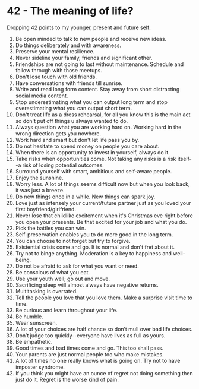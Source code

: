 # 42 - The meaning of life? 

Dropping 42 points to my younger, present and future self:

1) Be open minded to talk to new people and receive new ideas.
2) Do things deliberately and with awareness.
3) Preserve your mental resilience.
4) Never sideline your family, friends and significant other.
5) Friendships are not going to last without maintenance.  Schedule and follow through with those meetups.
6) Don't lose touch with old friends.
7) Have conversations with friends till sunrise.
8) Write and read long form content.  Stay away from short distracting social media content.
9) Stop underestimating what you can output long term and stop overestimating what you can output short term.
10) Don't treat life as a dress rehearsal, for all you know this is the main act so don't put off things u always wanted to do.
11) Always question what you are working hard on.  Working 
hard in the wrong direction gets you nowhere.
12) Work hard and smart but don't let life pass you by.
13) Do not hesitate to spend money on people you care about.
14) When there is an opportunity to invest in yourself, always do it.
15) Take risks when opportunities come.  Not taking any risks is a risk itself--a risk of losing potential outcomes.
16) Surround yourself with smart, ambitious and self-aware people.
17) Enjoy the sunshine.
18) Worry less.  A lot of things seems difficult now but when you look back, it was just a breeze.
19) Do new things once in a while.  New things can spark joy.
20) Love just as intensely your current/future partner just as you loved your first boyfriend/girlfriend.
21) Never lose that childlike excitement when it's Christmas eve right before you open your presents.  Be that excited for your job and what you do.
22) Pick the battles you can win.  
23) Self-preservation enables you to do more good in the long term.
24) You can choose to not forget but try to forgive.
25) Existential crisis come and go.  It is normal and don't fret about it.
26) Try not to binge anything.  Moderation is a key to happiness and well-being.
27) Do not be afraid to ask for what you want or need.
28) Be conscious of what you eat.
29) Use your youth well; go out and move.
30) Sacrificing sleep will almost always have negative returns.
31) Multitasking is overrated.
32) Tell the people you love that you love them.  Make a surprise visit time to time.
33) Be curious and learn throughout your life.
34) Be humble.
35) Wear sunscreen.
36) A lot of your choices are half chance so don’t mull over bad life choices.
37) Don’t judge too quickly--everyone have lives as full as yours.
38) Be empathetic.
39) Good times and bad times come and go.  This too shall pass.
40) Your parents are just normal people too who make mistakes.
41) A lot of times no one really knows what is going on.  Try not to have imposter syndrome.
42) If you think you might have an ounce of regret not doing something then just do it. Regret is the worse kind of pain.